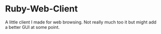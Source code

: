 # Ruby-Web-Client
A little client I made for web browsing. Not really much too it but might add a better GUI at some point.
